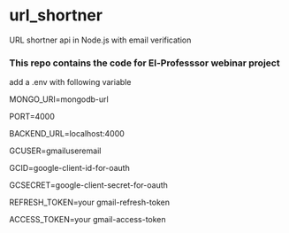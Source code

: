 # url_shortner
URL shortner api in Node.js with email verification

### This repo contains the code for El-Professsor webinar project

add a .env with following variable

MONGO_URI=mongodb-url

PORT=4000

BACKEND_URL=localhost:4000

GCUSER=gmailuseremail

GCID=google-client-id-for-oauth

GCSECRET=google-client-secret-for-oauth

REFRESH_TOKEN=your gmail-refresh-token

ACCESS_TOKEN=your gmail-access-token
